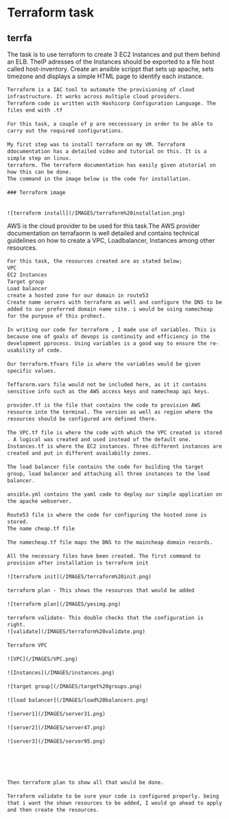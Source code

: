 # Terraform task 
##  terrfa 


The task is to use terraform to create 3 EC2 Instances and put them behind an ELB. TheIP adresses of the Instances should be exported to a file host called host-inventory. Create an ansible scrippt that sets up apache, sets timezone and displays a simple HTML page to identify each instance. 


    Terraform is a IAC tool to automate the provisioning of cloud infrastructure. It works across multiple cloud providers.
    Terraform code is written with Hashicorp Configuration Language. The files end with .tf

    For this task, a couple of p are neccesssary in order to be able to carry out the required configurations.  

    My first step was to install terraform on my VM. Terraform ddocumentation has a detailed video and tutorial on this. It is a simple step on linux.
    terraform. The terraform documentation has easily given atutorial on how this can be done. 
    The command in the image below is the code for installation.

    ### Terraform image


    ![terraform install](/IMAGES/terraform%20installation.png)


AWS is the cloud provider to be used for this task.The AWS provider documentation on terrafaorm  is well detailed and contains technical guidelines on how to create a VPC, Loadbalancer, Instances among other resources. 

    For this task, the resources created are as stated below;
    VPC
    EC2 Instances
    Target group
    Load balancer
    create a hosted zone for our domain in route53
    Create name servers with terraform as well and configure the DNS to be added to our preferred domain name site. i would be using namecheap for the purpose of this prohect. 

    In writing our code for terraform , I made use of variables. This is because one of goals of devops is continuity and efficiency in the development pprocess. Using variables is a good way to ensure the re-usability of code.

    Our terraform.tfvars file is where the variables would be given specific values. 

    Teffarorm.vars file would not be included here, as it it contains sensitive info such as the AWS access keys and namecheap api keys. 

    provider.tf is the file that contains the code to provision AWS resource into the terminal. The version as well as region where the resources should be configured are defined there.

    The VPC.tf file is where the code with which the VPC created is stored . A logical was created and used instead of the default one. 
    Instances.tf is where the EC2 instances. Three different instances are created and put in different availabilty zones. 

    The load balancer file contains the code for building the target group, load balancer and attaching all three instances to the load balancer. 

    ansible.yml contains the yaml code to deploy our simple application on the apache webserver. 

    Route53 file is where the code for configuring the hosted zone is stored. 
    The name cheap.tf file

    The namecheap.tf file maps the DNS to the maincheap domain records. 

    All the necessary files have been created. The first command to provision after installation is terraform init

    ![terraform init](/IMAGES/terraform%20init.png)

    terraform plan - This shows the resources that would be added

    ![terraform plan](/IMAGES/yesimg.png)

    terraform validate- This double checks that the configuration is right. 
    ![validate](/IMAGES/terraform%20validate.png)

    Terraform VPC

    ![VPC](/IMAGES/VPC.png)

    ![Instances](/IMAGES/instances.png)

    ![target group](/IMAGES/target%20groups.png)

    ![load balancer](/IMAGES/load%20balancers.png)

    ![server1](/IMAGES/server31.png)

    ![server2](/IMAGES/server47.png)

    ![server3](/IMAGES/server95.png)





    Then terraform plan to show all that would be done. 

    Terraform validate to be sure your code is configured properly. being that i want the shown resources to be added, I would go ahead to apply and then create the resources.     